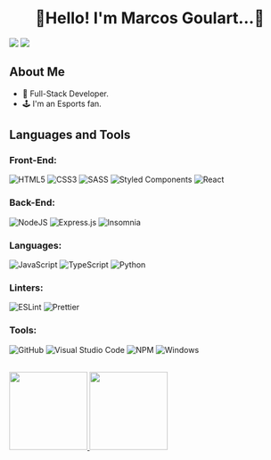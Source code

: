  <h1 align="center">👋Hello! I'm Marcos Goulart...🐰</h1>
 <div>
  <a href = "mailto:viniciusmage@gmail.com"><img src="https://img.shields.io/badge/Gmail-D14836?style=for-the-badge&logo=gmail&logoColor=white" target="_blank"></a>
  <a href="https://www.linkedin.com/in/marcos-goulart-1402b9216/" target="_blank"><img src="https://img.shields.io/badge/-LinkedIn-%230077B5?style=for-the-badge&logo=linkedin&logoColor=white" target="_blank"></a> 
 </div>

  ## About Me
  
   + 📃 Full-Stack Developer.
   + 🕹 I'm an Esports fan.
  
 ## Languages and Tools
 ### Front-End:

 ![HTML5](https://img.shields.io/badge/html5-%23E34F26.svg?style=for-the-badge&logo=html5&logoColor=white)
 ![CSS3](https://img.shields.io/badge/css3-%231572B6.svg?style=for-the-badge&logo=css3&logoColor=white)
 ![SASS](https://img.shields.io/badge/SASS-hotpink.svg?style=for-the-badge&logo=SASS&logoColor=white)
 ![Styled Components](https://img.shields.io/badge/styled--components-DB7093?style=for-the-badge&logo=styled-components&logoColor=white)
 ![React](https://img.shields.io/badge/react-%2320232a.svg?style=for-the-badge&logo=react&logoColor=%2361DAFB)

 ### Back-End:

 ![NodeJS](https://img.shields.io/badge/node.js-6DA55F?style=for-the-badge&logo=node.js&logoColor=white)
 ![Express.js](https://img.shields.io/badge/express.js-%23404d59.svg?style=for-the-badge&logo=express&logoColor=%2361DAFB)
 ![Insomnia](https://img.shields.io/badge/Insomnia-black?style=for-the-badge&logo=insomnia&logoColor=5849BE)

 ### Languages:
 ![JavaScript](https://img.shields.io/badge/javascript-%23323330.svg?style=for-the-badge&logo=javascript&logoColor=%23F7DF1E)
 ![TypeScript](https://img.shields.io/badge/typescript-%23007ACC.svg?style=for-the-badge&logo=typescript&logoColor=white)
 ![Python](https://img.shields.io/badge/python-3670A0?style=for-the-badge&logo=python&logoColor=ffdd54)

 ### Linters:
 ![ESLint](https://img.shields.io/badge/ESLint-4B3263?style=for-the-badge&logo=eslint&logoColor=white)
 <img src="https://camo.githubusercontent.com/81280c6c5bad3d87f28e466f4dc216ba8c55dc2c264fbd5ef03a9d04fe1e6ae0/68747470733a2f2f696d672e736869656c64732e696f2f62616467652f70726574746965722d3141324333343f7374796c653d666f722d7468652d6261646765266c6f676f3d7072657474696572266c6f676f436f6c6f723d463742413345" alt="Prettier" data-canonical-src="https://img.shields.io/badge/prettier-1A2C34?style=for-the-badge&amp;logo=prettier&amp;logoColor=F7BA3E" style="max-width: 100%;">
 
 ### Tools:
 ![GitHub](https://img.shields.io/badge/github-%23121011.svg?style=for-the-badge&logo=github&logoColor=white)
 ![Visual Studio Code](https://img.shields.io/badge/Visual%20Studio%20Code-0078d7.svg?style=for-the-badge&logo=visual-studio-code&logoColor=white)
 ![NPM](https://img.shields.io/badge/NPM-%23CB3837.svg?style=for-the-badge&logo=npm&logoColor=white)
 ![Windows](https://img.shields.io/badge/Windows-0078D6?style=for-the-badge&logo=windows&logoColor=white)
 
 
 <br>
 

 <div>
   <a href="https://github.com/marcos-goulart">
   <img height="140em" src="https://github-readme-stats.vercel.app/api/top-langs/?username=marcos-goulart&layout=compact&show_icons=true&theme=radical&include_all_commits=true&count_private=false">
   <img height="140em" src="https://github-readme-stats.vercel.app/api?username=marcos-goulart&show_icons=true&theme=radical&include_all_commits=true&count_private=false"/>
</div>

 

